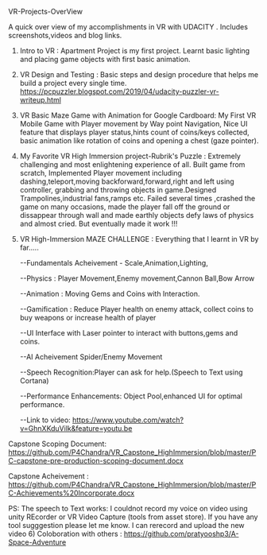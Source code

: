 VR-Projects-OverView

A quick over view of my accomplishments in VR with UDACITY . Includes screenshots,videos and blog links. 

 1) Intro to VR : Apartment Project is my first project. Learnt basic lighting and placing game objects with first basic animation.
 
 
 
 2) VR Design and Testing : Basic steps and design procedure that helps me build a project every single time.
         https://pcpuzzler.blogspot.com/2019/04/udacity-puzzler-vr-writeup.html
    
 
 
 3) VR Basic Maze Game with Animation for Google Cardboard: My First VR Mobile Game with Player movement by Way point Navigation, Nice UI feature that displays player status,hints count of coins/keys collected, basic animation like rotation of coins and opening a chest (gaze pointer).
        
 
 
 4) My Favorite VR High Immersion project-Rubrik's Puzzle : Extremely challenging and most enlightening experience of all. Built game from scratch, Implemented Player movement including dashing,teleport,moving backforward,forward,right and left using controller, grabbing and throwing objects in game.Designed Trampolines,industrial fans,ramps etc. Failed several times ,crashed the game on many occasions, made the player fall off the ground or dissappear through wall and made earthly objects defy laws of physics and almost cried. But eventually made it work !!!
 
 
 5) VR High-Immersion MAZE CHALLENGE : Everything that I learnt in VR by far.....

    --Fundamentals Acheivement - Scale,Animation,Lighting,
 
    --Physics : Player Movement,Enemy movement,Cannon Ball,Bow Arrow 
 
    --Animation : Moving Gems and Coins with Interaction.
 
    --Gamification : Reduce Player health on enemy attack, collect coins to buy weapons or increase health of player
 
    --UI Interface with Laser pointer to interact with buttons,gems and coins.
    
    --AI Acheivement Spider/Enemy Movement
 
    --Speech Recognition:Player can ask for help.(Speech to Text using Cortana)
    
    --Performance Enhancements: Object Pool,enhanced UI for optimal performance.
 
    --Link to video:
         https://www.youtube.com/watch?v=GhnXKduVilk&feature=youtu.be

Capstone Scoping Document: https://github.com/P4Chandra/VR_Capstone_HighImmersion/blob/master/PC-capstone-pre-production-scoping-document.docx

Capstone Acheivement : https://github.com/P4Chandra/VR_Capstone_HighImmersion/blob/master/PC-Achievements%20Incorporate.docx



PS: The speech to Text works: I couldnot record my voice on video using unity REcorder or VR Video Capture (tools from asset store). If you have any tool sugggestion please let me know. I can rerecord and upload the new video
  6) Coloboration with others : https://github.com/pratyooshp3/A-Space-Adventure
 
